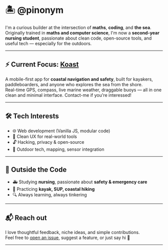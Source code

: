 # 🏝️ @pinonym

I'm a curious builder at the intersection of **maths**, **coding**, and **the sea**.  
Originally trained in **maths and computer science**, I'm now a **second-year nursing student**, passionate about clean code, open-source tools, and useful tech — especially for the outdoors.

---

## ⚡ Current Focus: [Koast](https://github.com/pinonym/koast)

A mobile-first app for **coastal navigation and safety**, built for kayakers, paddleboarders, and anyone who explores the sea from the shore.  
Real-time GPS, compass, live marine weather, draggable buoys — all in one clean and minimal interface.
Contact-me if you're interessed!

---

## 🛠️ Tech Interests

- 🌐 Web development (Vanilla JS, modular code)
- 🧠 Clean UX for real-world tools
- 🔓 Hacking, privacy & open-source
- 🌊 Outdoor tech, mapping, sensor integration

---

## 🧭 Outside the Code

- 🚑 Studying **nursing**, passionate about **safety & emergency care**
- 🛶 Practicing **kayak, SUP, coastal hiking**
- 🔍 Always learning, always tinkering

---

## 📬 Reach out

I love thoughtful feedback, niche ideas, and simple contributions.  
Feel free to [open an issue](https://github.com/pinonym/koast/issues), suggest a feature, or just say hi 👋

---